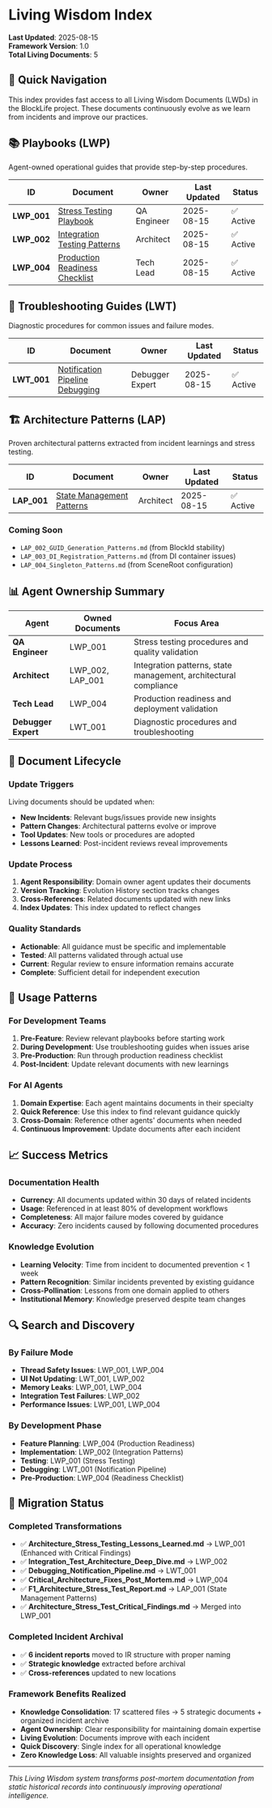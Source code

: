 # Living Wisdom Index

**Last Updated**: 2025-08-15  
**Framework Version**: 1.0  
**Total Living Documents**: 5

## 🎯 Quick Navigation

This index provides fast access to all Living Wisdom Documents (LWDs) in the BlockLife project. These documents continuously evolve as we learn from incidents and improve our practices.

## 📚 Playbooks (LWP)

Agent-owned operational guides that provide step-by-step procedures.

| ID | Document | Owner | Last Updated | Status |
|----|----------|-------|--------------|---------|
| **LWP_001** | [Stress Testing Playbook](Playbooks/LWP_001_Stress_Testing_Playbook.md) | QA Engineer | 2025-08-15 | ✅ Active |
| **LWP_002** | [Integration Testing Patterns](Playbooks/LWP_002_Integration_Testing_Patterns.md) | Architect | 2025-08-15 | ✅ Active |
| **LWP_004** | [Production Readiness Checklist](Playbooks/LWP_004_Production_Readiness_Checklist.md) | Tech Lead | 2025-08-15 | ✅ Active |

## 🔧 Troubleshooting Guides (LWT)

Diagnostic procedures for common issues and failure modes.

| ID | Document | Owner | Last Updated | Status |
|----|----------|-------|--------------|---------|
| **LWT_001** | [Notification Pipeline Debugging](Troubleshooting/LWT_001_Notification_Pipeline_Debugging.md) | Debugger Expert | 2025-08-15 | ✅ Active |

## 🏗️ Architecture Patterns (LAP)

Proven architectural patterns extracted from incident learnings and stress testing.

| ID | Document | Owner | Last Updated | Status |
|----|----------|-------|--------------|---------|
| **LAP_001** | [State Management Patterns](Architecture-Patterns/LAP_001_State_Management_Patterns.md) | Architect | 2025-08-15 | ✅ Active |

### Coming Soon
- `LAP_002_GUID_Generation_Patterns.md` (from BlockId stability)
- `LAP_003_DI_Registration_Patterns.md` (from DI container issues)
- `LAP_004_Singleton_Patterns.md` (from SceneRoot configuration)

## 📊 Agent Ownership Summary

| Agent | Owned Documents | Focus Area |
|-------|-----------------|------------|
| **QA Engineer** | LWP_001 | Stress testing procedures and quality validation |
| **Architect** | LWP_002, LAP_001 | Integration patterns, state management, architectural compliance |
| **Tech Lead** | LWP_004 | Production readiness and deployment validation |
| **Debugger Expert** | LWT_001 | Diagnostic procedures and troubleshooting |

## 🔄 Document Lifecycle

### Update Triggers
Living documents should be updated when:
- **New Incidents**: Relevant bugs/issues provide new insights
- **Pattern Changes**: Architectural patterns evolve or improve
- **Tool Updates**: New tools or procedures are adopted
- **Lessons Learned**: Post-incident reviews reveal improvements

### Update Process
1. **Agent Responsibility**: Domain owner agent updates their documents
2. **Version Tracking**: Evolution History section tracks changes
3. **Cross-References**: Related documents updated with new links
4. **Index Updates**: This index updated to reflect changes

### Quality Standards
- **Actionable**: All guidance must be specific and implementable
- **Tested**: All patterns validated through actual use
- **Current**: Regular review to ensure information remains accurate
- **Complete**: Sufficient detail for independent execution

## 🎯 Usage Patterns

### For Development Teams
1. **Pre-Feature**: Review relevant playbooks before starting work
2. **During Development**: Use troubleshooting guides when issues arise
3. **Pre-Production**: Run through production readiness checklist
4. **Post-Incident**: Update relevant documents with new learnings

### For AI Agents
1. **Domain Expertise**: Each agent maintains documents in their specialty
2. **Quick Reference**: Use this index to find relevant guidance quickly
3. **Cross-Domain**: Reference other agents' documents when needed
4. **Continuous Improvement**: Update documents after each incident

## 📈 Success Metrics

### Documentation Health
- **Currency**: All documents updated within 30 days of related incidents
- **Usage**: Referenced in at least 80% of development workflows
- **Completeness**: All major failure modes covered by guidance
- **Accuracy**: Zero incidents caused by following documented procedures

### Knowledge Evolution
- **Learning Velocity**: Time from incident to documented prevention < 1 week
- **Pattern Recognition**: Similar incidents prevented by existing guidance
- **Cross-Pollination**: Lessons from one domain applied to others
- **Institutional Memory**: Knowledge preserved despite team changes

## 🔍 Search and Discovery

### By Failure Mode
- **Thread Safety Issues**: LWP_001, LWP_004
- **UI Not Updating**: LWT_001, LWP_002
- **Memory Leaks**: LWP_001, LWP_004
- **Integration Test Failures**: LWP_002
- **Performance Issues**: LWP_001, LWP_004

### By Development Phase
- **Feature Planning**: LWP_004 (Production Readiness)
- **Implementation**: LWP_002 (Integration Patterns)
- **Testing**: LWP_001 (Stress Testing)
- **Debugging**: LWT_001 (Notification Pipeline)
- **Pre-Production**: LWP_004 (Readiness Checklist)

## 🚀 Migration Status

### Completed Transformations
- ✅ **Architecture_Stress_Testing_Lessons_Learned.md** → LWP_001 (Enhanced with Critical Findings)
- ✅ **Integration_Test_Architecture_Deep_Dive.md** → LWP_002  
- ✅ **Debugging_Notification_Pipeline.md** → LWT_001
- ✅ **Critical_Architecture_Fixes_Post_Mortem.md** → LWP_004
- ✅ **F1_Architecture_Stress_Test_Report.md** → LAP_001 (State Management Patterns)
- ✅ **Architecture_Stress_Test_Critical_Findings.md** → Merged into LWP_001

### Completed Incident Archival
- ✅ **6 incident reports** moved to IR structure with proper naming
- ✅ **Strategic knowledge** extracted before archival
- ✅ **Cross-references** updated to new locations

### Framework Benefits Realized
- **Knowledge Consolidation**: 17 scattered files → 5 strategic documents + organized incident archive
- **Agent Ownership**: Clear responsibility for maintaining domain expertise
- **Living Evolution**: Documents improve with each incident
- **Quick Discovery**: Single index for all operational knowledge
- **Zero Knowledge Loss**: All valuable insights preserved and organized

---

*This Living Wisdom system transforms post-mortem documentation from static historical records into continuously improving operational intelligence.*
